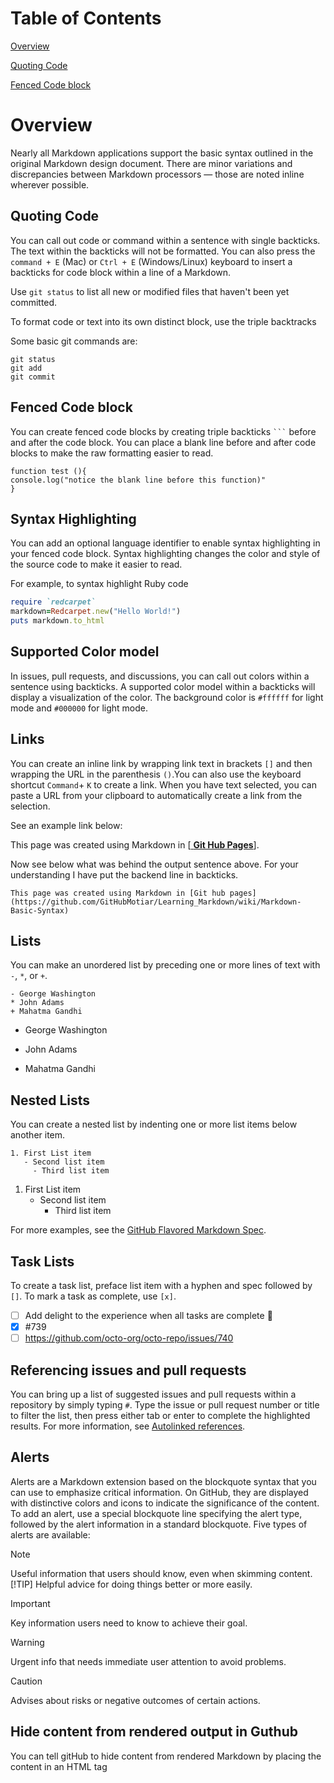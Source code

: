  <!-- <link rel="stylesheet" href="/style.css"> -->

# Table of Contents
[Overview](#Overview)

[Quoting Code](#quoting-code)

[Fenced Code block](#fenced-code-block)

# Overview
Nearly all Markdown applications support the basic syntax outlined in the original Markdown design document. There are minor variations and discrepancies between Markdown processors — those are noted inline wherever possible. 

## Quoting Code

You can call out code or command within a sentence with single backticks. The text within the backticks will not be formatted. You can also press the `command + E` (Mac) or `Ctrl + E` (Windows/Linux) keyboard to insert a backticks for code block within a line of a Markdown.

Use `git status` to list all new or modified files that haven't been yet committed.

To format code or text into its own distinct block, use the triple backtracks

Some basic git commands are:
```
git status
git add
git commit
```
## Fenced Code block

You can create fenced code blocks by creating triple backticks ` ``` ` before and after the code block. You can place a blank line before and after code blocks to make the raw formatting easier to read.

```
function test (){
console.log("notice the blank line before this function)"
}

```

## Syntax Highlighting

You can add an optional language identifier to enable syntax highlighting in your fenced code block. Syntax highlighting changes the color and style of the source code to make it easier to read.

For example, to syntax highlight Ruby code

```ruby
require `redcarpet`
markdown=Redcarpet.new("Hello World!")
puts markdown.to_html
```
## Supported Color model
In issues, pull requests, and discussions, you can call out colors within a sentence using backticks. A supported color model within a backticks will display a visualization of the color.
The background color is `#ffffff` for light mode and `#000000` for light mode.
## Links

You can create an inline link by wrapping link text in brackets `[]` and then wrapping the URL in the parenthesis `()`.You can also use the keyboard shortcut `Command`+ `K` to create a link. When you have text selected, you can paste a URL from your clipboard to automatically create a link from the selection.

See an example link below: 

This page was created using Markdown in [<a href="https://github.com/GitHubMotiar/Learning_Markdown/wiki/Markdown-Basic-Syntax" class="no-underline"> **Git Hub Pages**</a>].

Now see below what was behind the output sentence above. For your understanding I have put the backend line in backticks. 

`This page was created using Markdown in [Git hub pages](https://github.com/GitHubMotiar/Learning_Markdown/wiki/Markdown-Basic-Syntax)`

## Lists

You can make an unordered list by preceding one or more lines of text with `-`, `*`, or `+`.
```
- George Washington
* John Adams
+ Mahatma Gandhi
```
- George Washington
* John Adams
+ Mahatma Gandhi

## Nested Lists

You can create a nested list by indenting one or more list items below another item.

```
1. First List item
   - Second list item
     - Third list item
```
1. First List item
   - Second list item
     - Third list item

For more examples, see the [GitHub Flavored Markdown Spec](https://github.github.com/gfm/#example-265).

## Task Lists

To create a task list, preface list item with a hyphen and spec followed by `[]`. To mark a task as complete, use `[x]`.

- [ ] Add delight to the experience when all tasks are complete :tada:
- [x] #739
- [ ] https://github.com/octo-org/octo-repo/issues/740

## Referencing issues and pull requests

You can bring up a list of suggested issues and pull requests within a repository by simply typing `#`. Type the issue or pull request number or title to filter the list, then press either tab or enter to complete the highlighted results. 
For more information, see [Autolinked references](https://docs.github.com/en/get-started/writing-on-github/working-with-advanced-formatting/autolinked-references-and-urls).

## Alerts

Alerts are a Markdown extension based on the blockquote syntax that you can use to emphasize critical information. On GitHub, they are displayed with distinctive colors and icons to indicate the significance of the content.
To add an alert, use a special blockquote line specifying the alert type, followed by the alert information in a standard blockquote. Five types of alerts are available:

> [!NOTE]
> Useful information that users should know, even when skimming content.
> [!TIP]
> Helpful advice for doing things better or more easily.

> [!IMPORTANT]
> Key information users need to know to achieve their goal.

> [!WARNING]
> Urgent info that needs immediate user attention to avoid problems.

> [!CAUTION]
> Advises about risks or negative outcomes of certain actions.

## Hide content from rendered output in Guthub
You can tell gitHub to hide content from rendered Markdown by placing the content in an HTML tag
<!-- This content will not appear in the rendered Markdown -->
